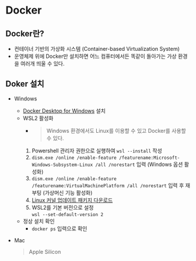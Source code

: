 # Docker

## Docker란?
- 컨테이너 기반의 가상화 시스템 (Container-based Virtualization System)
- 운영체제 위에 Docker만 설치하면 어느 컴퓨터에서든 똑같이 돌아가는 가상 환경을 여러개 띄울 수 있다.

## Doker 설치 
- Windows
  - [Docker Desktop for Windows](https://docs.docker.com/desktop/windows/install/) 설치 
  - WSL2 활성화
    - > Windows 환경에서도 Linux를 이용할 수 있고 Docker를 사용할 수 있다.
    1. Powershell 관리자 권한으로 실행하여 ```wsl --install``` 작성
    2. ```dism.exe /online /enable-feature /featurename:Microsoft-Windows-Subsystem-Linux /all /norestart``` 입력 (Windows 옵션 활성화)
    3. ```dism.exe /online /enable-feature /featurename:VirtualMachinePlatform /all /norestart``` 입력 후 재부팅 (가상머신 기능 활성화)
    4. [Linux 커널 업데이트 패키지 다운로드](https://wslstorestorage.blob.core.windows.net/wslblob/wsl_update_x64.msi)
    5. WSL2를 기본 버전으로 설정   
    ``` wsl --set-default-version 2 ```
  - 정상 설치 확인
    - ``` docker ps ``` 입력으로 확인


- Mac
  > Apple Silicon